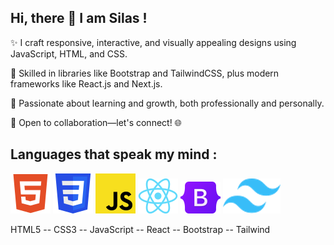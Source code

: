 ## Hi, there 👋 I am Silas !
✨ I craft responsive, interactive, and visually appealing designs using JavaScript, HTML, and CSS.

🎨 Skilled in libraries like Bootstrap and TailwindCSS, plus modern frameworks like React.js and Next.js.

🚀 Passionate about learning and growth, both professionally and personally.

🤝 Open to collaboration—let's connect! 🌐

## Languages that speak my mind :

![HTML5](icons/html5.png) ![CSS3](icons/CSS3.png) ![JavaScript](icons/javascript.png) ![React](icons/react.png) ![Bootstrap](icons/bootstrap.png) ![Tailwind](icons/tailwind.png) 
  

HTML5  --  CSS3  --  JavaScript  --  React   --  Bootstrap  --  Tailwind
    



